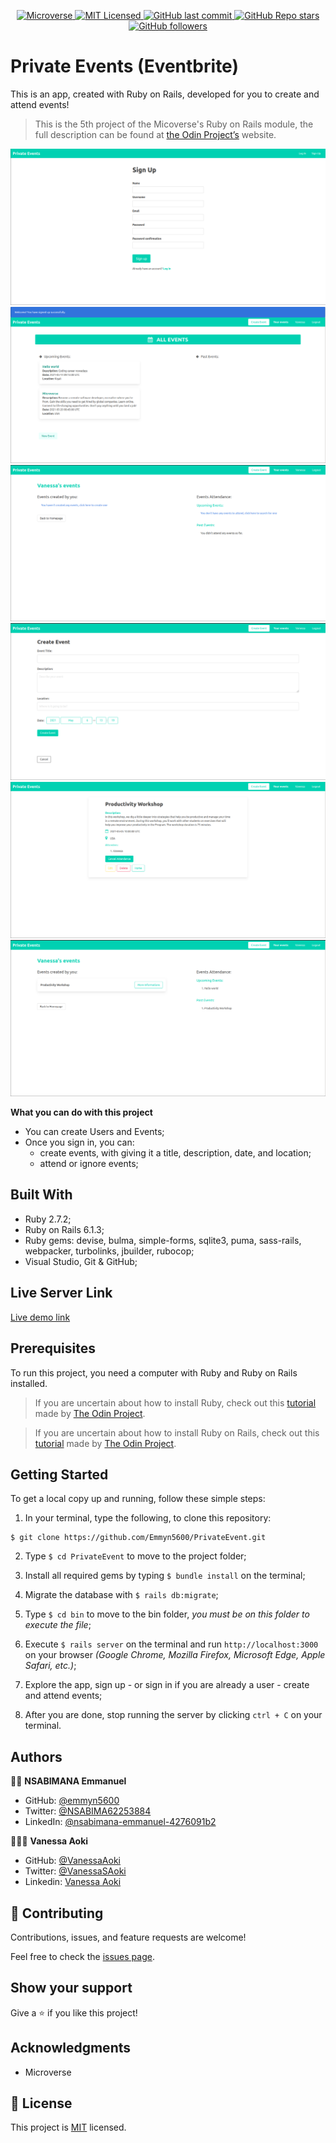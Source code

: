 <p align="center">
  <a href="https://www.microverse.org/">
    <img alt="Microverse" src="https://img.shields.io/badge/-Microverse-blueviolet?style=flat-square">
  </a>
  <a href="https://github.com/Emmyn5600/PrivateEvent/blob/development/LICENSE">
    <img alt="MIT Licensed" src="https://img.shields.io/github/license/Emmyn5600/PrivateEvent?style=flat-square">
  </a>
  <a href="https://github.com/Emmyn5600/PrivateEvent">
    <img alt="GitHub last commit" src="https://img.shields.io/github/last-commit/Emmyn5600/PrivateEvent/development?color=blue&style=flat-square">
  </a>
   <a href="https://github.com/Emmyn5600/PrivateEvent">
    <img alt="GitHub Repo stars" src="https://img.shields.io/github/stars/Emmyn5600/PrivateEvent?color=pink&label=%E2%98%85%20stars%20&style=flat-square">
  </a>
  <a href="https://github.com/Emmyn5600/PrivateEvent">
    <img alt="GitHub followers" src="https://img.shields.io/github/followers/Emmyn5600?color=yellow&logo=github&style=flat-square">
  </a>
</p>
</p>


# Private Events (Eventbrite)
This is an app, created with Ruby on Rails, developed for you to create and attend events!
> This is the 5th project of the Micoverse's Ruby on Rails module, the full description can be found at [the Odin Project’s](https://www.theodinproject.com/courses/ruby-on-rails/lessons/associations) website.

![screenshot](./app/assets/images/img1.png)
![screenshot](./app/assets/images/img2.png)
![screenshot](./app/assets/images/img3.png)
![screenshot](./app/assets/images/img4.png)
![screenshot](./app/assets/images/img5.png)
![screenshot](./app/assets/images/img6.png)


**What you can do with this project**
- You can create Users and Events;
- Once you sign in, you can:
  - create events, with giving it a title, description, date, and location;
  - attend or ignore events;

## Built With

- Ruby 2.7.2;
- Ruby on Rails 6.1.3;
- Ruby gems: devise, bulma, simple-forms, sqlite3, puma, sass-rails, webpacker, turbolinks, jbuilder, rubocop;
- Visual Studio, Git & GitHub;

## Live Server Link
[Live demo link](https://private-event-1.herokuapp.com/)


## Prerequisites
To run this project, you need a computer with Ruby and Ruby on Rails installed.

> If you are uncertain about how to install Ruby, check out this [tutorial](https://www.theodinproject.com/courses/ruby-programming/lessons/installing-ruby-ruby-programming) made by [The Odin Project](https://www.theodinproject.com/about).

> If you are uncertain about how to install Ruby on Rails, check out this [tutorial](https://www.theodinproject.com/paths/full-stack-ruby-on-rails/courses/ruby-on-rails/lessons/your-first-rails-application-ruby-on-rails) made by [The Odin Project](https://www.theodinproject.com/about).

## Getting Started

To get a local copy up and running, follow these simple steps:

1. In your terminal, type the following, to clone this repository:
```
$ git clone https://github.com/Emmyn5600/PrivateEvent.git
```
2. Type  `$ cd PrivateEvent` to move to the project folder;

3. Install all required gems by typing `$ bundle install` on the terminal;

4. Migrate the database with `$ rails db:migrate`;

5. Type `$ cd bin` to move to the bin folder, *you must be on this folder to execute the file*;

6. Execute `$ rails server` on the terminal and run `http://localhost:3000` on your browser *(Google Chrome, Mozilla Firefox, Microsoft Edge, Apple Safari, etc.)*;

7. Explore the app, sign up - or sign in if you are already a user - create and attend events;

8. After you are done, stop running the server by clicking `ctrl + C` on your terminal.

## Authors

🧑‍💻 **NSABIMANA Emmanuel**

- GitHub: [@emmyn5600](https://github.com/Emmyn5600)
- Twitter: [@NSABIMA62253884](https://twitter.com/NSABIMA62253884)
- LinkedIn: [@nsabimana-emmanuel-4276091b2](https://www.linkedin.com/in/nsabimana-emmanuel-4276091b2/)


👩🏼‍💻 **Vanessa Aoki**

- GitHub: [@VanessaAoki](https://github.com/VanessaAoki)
- Twitter: [@VanessaSAoki](https://twitter.com/VanessaSAoki)
- Linkedin: [Vanessa Aoki](https://www.linkedin.com/in/vanessasaoki/)

## 🤝 Contributing

Contributions, issues, and feature requests are welcome!

Feel free to check the [issues page](https://github.com/Emmyn5600/PrivateEvent/issues).

## Show your support

Give a ⭐️ if you like this project!

## Acknowledgments

- Microverse

## 📝 License

This project is [MIT](./LICENSE) licensed.

